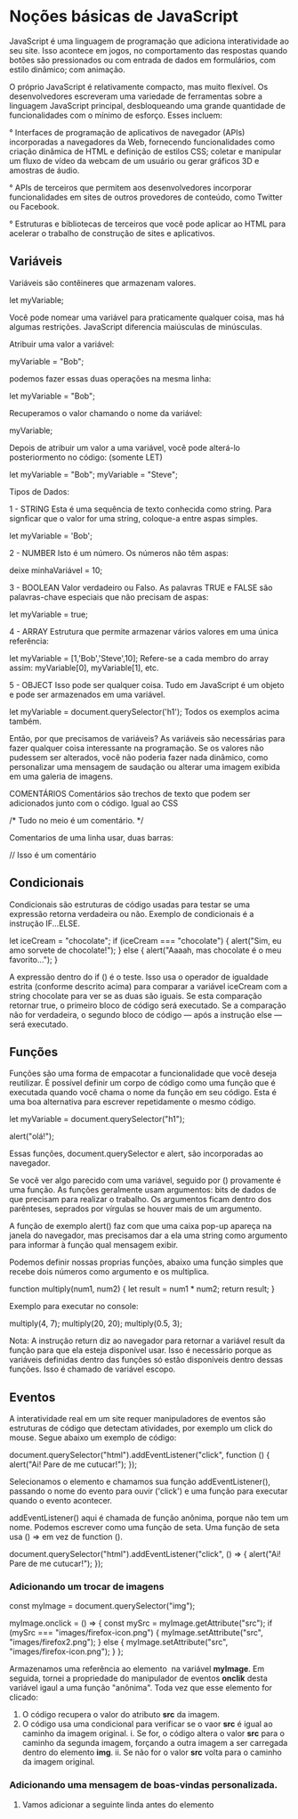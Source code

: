 # Noções básicas de JavaScript

JavaScript é uma linguagem de programação que adiciona interatividade ao seu site. Isso acontece em jogos, no comportamento das respostas quando botões são pressionados ou com entrada de dados em formulários, com estilo dinâmico; com animação.

O próprio JavaScript é relativamente compacto, mas muito flexível. Os desenvolvedores escreveram uma variedade de ferramentas sobre a linguagem JavaScript principal, desbloqueando uma grande quantidade de funcionalidades com o mínimo de esforço. Esses incluem:

° Interfaces de programação de aplicativos de navegador (APIs) incorporadas a navegadores da Web, fornecendo funcionalidades como criação dinâmica de HTML e definição de estilos CSS; coletar e manipular um fluxo de vídeo da webcam de um usuário ou gerar gráficos 3D e amostras de áudio.

° APIs de terceiros que permitem aos desenvolvedores incorporar funcionalidades em sites de outros provedores de conteúdo, como Twitter ou Facebook.

° Estruturas e bibliotecas de terceiros que você pode aplicar ao HTML para acelerar o trabalho de construção de sites e aplicativos.

## Variáveis

Variáveis são contêineres que armazenam valores.

let myVariable;

Você pode nomear uma variável para praticamente qualquer coisa, mas há algumas restrições.
JavaScript diferencia maiúsculas de minúsculas.

Atribuir uma valor a variável:

myVariable = "Bob";

podemos fazer essas duas operações na mesma linha:

let myVariable = "Bob";

Recuperamos o valor chamando o nome da variável:

myVariable;

Depois de atribuir um valor a uma variável, você pode alterá-lo posteriormento no código: (somente LET)

let myVariable = "Bob";
myVariable = "Steve";

Tipos de Dados:

1 - STRING
Esta é uma sequência de texto conhecida como string. Para signficar que o valor for uma string, coloque-a entre aspas simples.

let myVariable = 'Bob';

2 - NUMBER
Isto é um número. Os números não têm aspas:

deixe minhaVariável = 10;

3 - BOOLEAN
Valor verdadeiro ou Falso. As palavras TRUE e FALSE são palavras-chave especiais que não precisam de aspas:

let myVariable = true;

4 - ARRAY
Estrutura que permite armazenar vários valores em uma única referência:

let myVariable = [1,'Bob','Steve',10];
Refere-se a cada membro do array assim:
myVariable[0], myVariable[1], etc.

5 - OBJECT
Isso pode ser qualquer coisa. Tudo em JavaScript é um objeto e pode ser armazenados em uma variável.

let myVariable = document.querySelector('h1');
Todos os exemplos acima também.

Então, por que precisamos de variáveis? As variáveis são necessárias para fazer qualquer coisa interessante na programação. Se os valores não pudessem ser alterados, você não poderia fazer nada dinâmico, como personalizar uma mensagem de saudação ou alterar uma imagem exibida em uma galeria de imagens.

COMENTÁRIOS
Comentários são trechos de texto que podem ser adicionados junto com o código. Igual ao CSS

/*
Tudo no meio é um comentário.
*/

Comentarios de uma linha usar, duas barras:

// Isso é um comentário

## Condicionais

Condicionais são estruturas de código usadas para testar se uma expressão retorna verdadeira ou não. Exemplo de condicionais é a instrução IF...ELSE.

let iceCream = "chocolate";
if (iceCream === "chocolate") {
  alert("Sim, eu amo sorvete de chocolate!");
} else {
  alert("Aaaah, mas chocolate é o meu favorito…");
}

A expressão dentro do if () é o teste. Isso usa o operador de igualdade estrita (conforme descrito acima) para comparar a variável iceCream com a string chocolate para ver se as duas são iguais. Se esta comparação retornar true, o primeiro bloco de código será executado. Se a comparação não for verdadeira, o segundo bloco de código — após a instrução else — será executado.

## Funções

Funções são uma forma de empacotar a funcionalidade que você deseja reutilizar. É possível definir um corpo de código como uma função que é executada quando você chama o nome da função em seu código. Esta é uma boa alternativa para escrever repetidamente o mesmo código.

let myVariable = document.querySelector("h1");

alert("olá!");

Essas funções, document.querySelector e alert, são incorporadas ao navegador.

Se você ver algo parecido com uma variável, seguido por () provamente é uma função. As funções geralmente usam argumentos: bits de dados de que precisam para realizar o trabalho. Os argumentos ficam dentro dos parênteses, seprados por vírgulas se houver mais de um argumento.

A função de exemplo alert() faz com que uma caixa pop-up apareça na janela do navegador, mas precisamos dar a ela uma string como argumento para informar à função qual mensagem exibir.

Podemos definir nossas proprias funções, abaixo uma função simples que recebe dois números como argumento e os multiplica.

function multiply(num1, num2) {
  let result = num1 * num2;
  return result;
}

Exemplo para executar no console:

multiply(4, 7);
multiply(20, 20);
multiply(0.5, 3);

Nota: A instrução return diz ao navegador para retornar a variável result da função para que ela esteja disponível usar. Isso é necessário porque as variáveis definidas dentro das funções só estão disponíveis dentro dessas funções. Isso é chamado de variável escopo.

## Eventos

A interatividade real em um site requer manipuladores de eventos são estruturas de código que detectam atividades, por exemplo um click do mouse. Segue abaixo um exemplo de código:

document.querySelector("html").addEventListener("click", function () {
  alert("Ai! Pare de me cutucar!");
});

Selecionamos o elemento <html> e chamamos sua função addEventListener(), passando o nome do evento para ouvir ('click') e uma função para executar quando o evento acontecer.

addEventListener() aqui é chamada de função anônima, porque não tem um nome. Podemos escrever como uma função de seta. Uma função de seta usa () => em vez de function (). 

document.querySelector("html").addEventListener("click", () => {
  alert("Ai! Pare de me cutucar!");
});

### Adicionando um trocar de imagens 

const myImage = document.querySelector("img");

myImage.onclick = () => {
  const mySrc = myImage.getAttribute("src");
  if (mySrc === "images/firefox-icon.png") {
    myImage.setAttribute("src", "images/firefox2.png");
  } else {
    myImage.setAttribute("src", "images/firefox-icon.png");
  }
};

Armazenamos uma referência ao elemento <img> na variável **myImage**. Em seguida, tornei a propriedade do manipulador de eventos **onclik** desta variável igaul a uma função "anônima". Toda vez que esse elemento for clicado: 

1. O código recupera o valor do atributo **src** da imagem. 
2. O código usa uma condicional para verificar se o vaor **src** é igual ao caminho da imagem original. 
  i. Se for, o código altera o valor **src** para o caminho da segunda imagem, forçando a outra imagem a ser carregada dentro do elemento **img**. 
  ii. Se não for o valor **src** volta para o caminho da imagem original. 

### Adicionando uma mensagem de boas-vindas personalizada. 

1. Vamos adicionar a seguinte linda antes do elemento <script> no index.html:

<button>Alterar usuário</button>

2. adicionamos ao arquivo main.js duas variaveis internas:

let myButton = document.querySelector("button");
let myHeading = document.querySelector("h1");

3. e a seguir: a função para definir a saudação personalizada:

function setUserName() {
  const myName = prompt("Por favor, digite o seu nome");
  localStorage.setItem("name", myName);
  myHeading.textContent = `Mozilla é legal, ${myName}`;
}

A função **setUserName()** contém a função **prompt()** que exibe uma caixa de diálogo, solicitando ao usuário que insira dados e armazenando-os em uma variável após clicar em *OK*. Nesta caso estamos solicitando que o usuário insira um nome. O código chama uma API **localStorage**, que nos permite armazenar dados no navegador e recuperá-lo posteriormente. Usamos a função **setItem()** do localStorage para criar e armazenar um item de daos chamado **'name'**, configura seu valor para a variável **myName**  que contém a entrada do usuário para o nome. Definimos o **textContent** do cabeçalho como uma string, mais o nome do usuário. 

4. Adicionando um bloco de condição ou código de inicialização, pois ele estrutura o aplicativo quando é carregado pela primeira vez. 

if (!localStorage.getItem("name")) {
  setUserName();
} else {
  const storedName = localStorage.getItem("name");
  myHeading.textContent = `Mozilla é legal, ${storedName}`;
}

